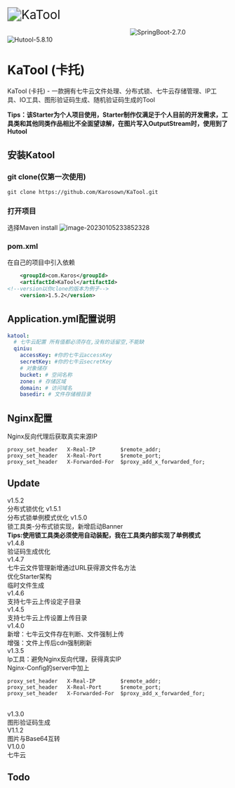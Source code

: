 <img src="http://7n.cdn.wzl1.top/typora/img/KaTool.png" alt="KaTool" style="zoom:200%;" />

&emsp;&emsp;&emsp;&emsp;&emsp;&emsp;&emsp;&emsp;&emsp;&emsp;&emsp;&emsp;&emsp;&emsp;&emsp;&emsp;&emsp;&emsp;&emsp;&emsp;![SpringBoot-2.7.0](https://img.shields.io/badge/SpringBoot-2.7.0-green)&emsp;&emsp;&emsp;![Hutool-5.8.10](https://img.shields.io/badge/Hutool-5.8.10-green)

# KaTool (卡托)
KaTool (卡托) - 一款拥有七牛云文件处理、分布式锁、七牛云存储管理、IP工具、IO工具、图形验证码生成、随机验证码生成的Tool<br>

**Tips：该Starter为个人项目使用，Starter制作仅满足于个人目前的开发需求，工具类和其他同类作品相比不全面望谅解，在图片写入OutputStream时，使用到了Hutool**
## 安装Katool
### git clone(仅第一次使用)
```shell
git clone https://github.com/Karosown/KaTool.git
```
### 打开项目
选择Maven install
![image-20230105233852328](http://7n.cdn.wzl1.top/typora/img/image-20230105233852328.png)
### pom.xml
在自己的项目中引入依赖
```xml
    <groupId>com.Karos</groupId>
    <artifactId>KaTool</artifactId>
<!--version以你clone的版本为例子-->
    <version>1.5.2</version>
```
## Application.yml配置说明
```yaml
katool:
  # 七牛云配置 所有值都必须存在,没有的话留空,不能缺
  qiniu:
    accessKey: #你的七牛云accessKey
    secretKey: #你的七牛云secretKey
    # 对象储存
    bucket: # 空间名称
    zone: # 存储区域
    domain: # 访问域名
    basedir: # 文件存储根目录
```
## Nginx配置
Nginx反向代理后获取真实来源IP
```Nginx.config-server
proxy_set_header   X-Real-IP        $remote_addr;
proxy_set_header   X-Real-Port      $remote_port;
proxy_set_header   X-Forwarded-For  $proxy_add_x_forwarded_for;
```
## Update
v1.5.2<br>
分布式锁优化
v1.5.1<br>
分布式锁单例模式优化
v1.5.0<br>
锁工具类-分布式锁实现，新增启动Banner<br>
**Tips:使用锁工具类必须使用自动装配，我在工具类内部实现了单例模式**<br>
v1.4.8<br>
验证码生成优化<br>
v1.4.7<br>
七牛云文件管理新增通过URL获得源文件名方法<br>
优化Starter架构<br>
临时文件生成<br>
v1.4.6<br>
支持七牛云上传设定子目录<br>
v1.4.5<br>
支持七牛云上传设置上传目录<br>
v1.4.0<br>
新增：七牛云文件存在判断、文件强制上传<br>
增强：文件上传后cdn强制刷新<br>
v1.3.5<br>
Ip工具：避免Nginx反向代理，获得真实IP<br>
Nginx-Config的server中加上<br>
```Nginx.config-server
proxy_set_header   X-Real-IP        $remote_addr;
proxy_set_header   X-Real-Port      $remote_port;
proxy_set_header   X-Forwarded-For  $proxy_add_x_forwarded_for;
```
<br>
v1.3.0<br>
图形验证码生成<br>
V1.1.2<br>
图片与Base64互转<br>
V1.0.0<br>
七牛云<br>

## Todo
